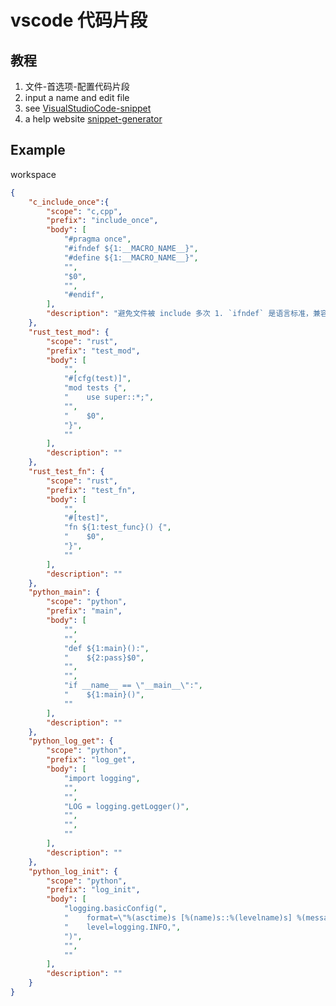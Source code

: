 # vscode 代码片段

## 教程

1. 文件-首选项-配置代码片段
1. input a name and edit file
1. see [VisualStudioCode-snippet](https://code.visualstudio.com/docs/editor/userdefinedsnippets)
1. a help website [snippet-generator](https://snippet-generator.app/?description=&tabtrigger=&snippet=%0A&mode=vscode)

## Example

workspace
```json
{
	"c_include_once":{
		"scope": "c,cpp",
		"prefix": "include_once",
		"body": [
			"#pragma once",
			"#ifndef ${1:__MACRO_NAME__}",
			"#define ${1:__MACRO_NAME__}",
			"",
			"$0",
			"",
			"#endif",
		],
		"description": "避免文件被 include 多次 1. `ifndef` 是语言标准，兼容性好且灵活，但依赖宏名不冲突 2. `pragma once` 部分老编译器不支持，优点是编译快，不会扫描全文件"
	},
	"rust_test_mod": {
		"scope": "rust",
		"prefix": "test_mod",
		"body": [
			"",
			"#[cfg(test)]",
			"mod tests {",
			"    use super::*;",
			"",
			"    $0",
			"}",
			""
		],
		"description": ""
	},
	"rust_test_fn": {
		"scope": "rust",
		"prefix": "test_fn",
		"body": [
			"",
			"#[test]",
			"fn ${1:test_func}() {",
			"    $0",
			"}",
			""
		],
		"description": ""
	},
	"python_main": {
		"scope": "python",
		"prefix": "main",
		"body": [
			"",
			"",
			"def ${1:main}():",
			"    ${2:pass}$0",
			"",
			"",
			"if __name__ == \"__main__\":",
			"    ${1:main}()",
			""
		],
		"description": ""
	},
	"python_log_get": {
		"scope": "python",
		"prefix": "log_get",
		"body": [
		    "import logging",
		    "",
		    "",
		    "LOG = logging.getLogger()",
		    "",
		    "",
		    ""
		],
		"description": ""
	},
	"python_log_init": {
		"scope": "python",
	    "prefix": "log_init",
	    "body": [
	      	"logging.basicConfig(",
	      	"    format=\"%(asctime)s [%(name)s::%(levelname)s] %(message)s\",",
	      	"    level=logging.INFO,",
	      	")",
			"",
			""
	    ],
	    "description": ""
	}
}
```
